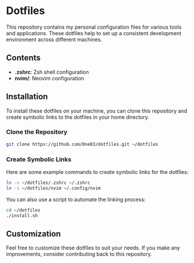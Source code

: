 # Dotfiles

This repository contains my personal configuration files for various tools and applications. These dotfiles help to set up a consistent development environment across different machines.

## Contents

- **.zshrc**: Zsh shell configuration
- **nvim/**: Neovim configuration

## Installation

To install these dotfiles on your machine, you can clone this repository and create symbolic links to the dotfiles in your home directory.

### Clone the Repository

```sh
git clone https://github.com/0ne83/dotfiles.git ~/dotfiles
```

### Create Symbolic Links

Here are some example commands to create symbolic links for the dotfiles:

```sh
ln -s ~/dotfiles/.zshrc ~/.zshrc
ln -s ~/dotfiles/nvim ~/.config/nvim
```

You can also use a script to automate the linking process:

```sh
cd ~/dotfiles
./install.sh
```

## Customization

Feel free to customize these dotfiles to suit your needs. If you make any improvements, consider contributing back to this repository.
